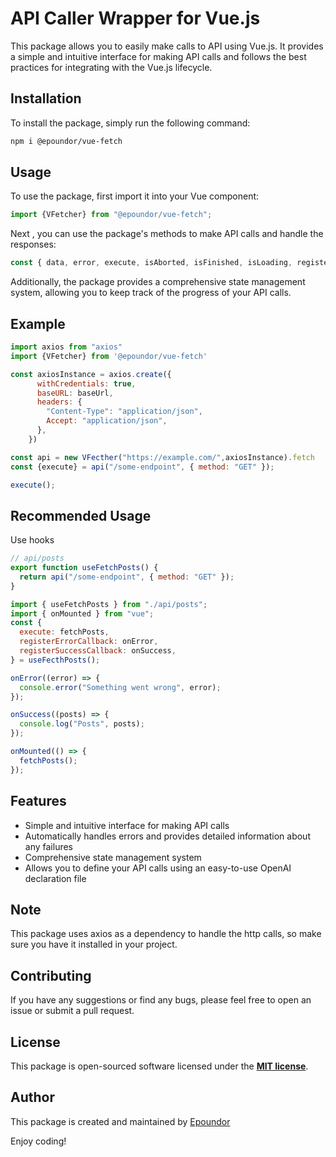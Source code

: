 # **API Caller Wrapper for Vue.js**

This package allows you to easily make calls to API using Vue.js. It provides a simple and intuitive interface for making API calls and follows the best practices for integrating with the Vue.js lifecycle.

## **Installation**

To install the package, simply run the following command:

```bash
npm i @epoundor/vue-fetch
```

## **Usage**

To use the package, first import it into your Vue component:

```jsx
import {VFetcher} from "@epoundor/vue-fetch";
```

Next , you can use the package's methods to make API calls and handle the responses:

```js
const { data, error, execute, isAborted, isFinished, isLoading, registerSuccessCallback, registerErrorCallback } = new VFetcher("https://example.com/").fetc();
```

Additionally, the package provides a comprehensive state management system, allowing you to keep track of the progress of your API calls.

## **Example**


```js
import axios from "axios"
import {VFetcher} from '@epoundor/vue-fetch'

const axiosInstance = axios.create({
      withCredentials: true,
      baseURL: baseUrl,
      headers: {
        "Content-Type": "application/json",
        Accept: "application/json",
      },
    })

const api = new VFecther("https://example.com/",axiosInstance).fetch
const {execute} = api("/some-endpoint", { method: "GET" });

execute();

```

## **Recommended Usage**

Use hooks

```js
// api/posts
export function useFetchPosts() {
  return api("/some-endpoint", { method: "GET" });
}
```

```js
import { useFetchPosts } from "./api/posts";
import { onMounted } from "vue";
const {
  execute: fetchPosts,
  registerErrorCallback: onError,
  registerSuccessCallback: onSuccess,
} = useFecthPosts();

onError((error) => {
  console.error("Something went wrong", error);
});

onSuccess((posts) => {
  console.log("Posts", posts);
});

onMounted(() => {
  fetchPosts();
});
```

## **Features**

- Simple and intuitive interface for making API calls
- Automatically handles errors and provides detailed information about any failures
- Comprehensive state management system
- Allows you to define your API calls using an easy-to-use OpenAI declaration file

## **Note**

This package uses axios as a dependency to handle the http calls, so make sure you have it installed in your project.

## **Contributing**

If you have any suggestions or find any bugs, please feel free to open an issue or submit a pull request.

## **License**

This package is open-sourced software licensed under the **[MIT license](https://opensource.org/licenses/MIT)**.

## **Author**

This package is created and maintained by [Epoundor](https://github.com/epoundor)

Enjoy coding!

```

```